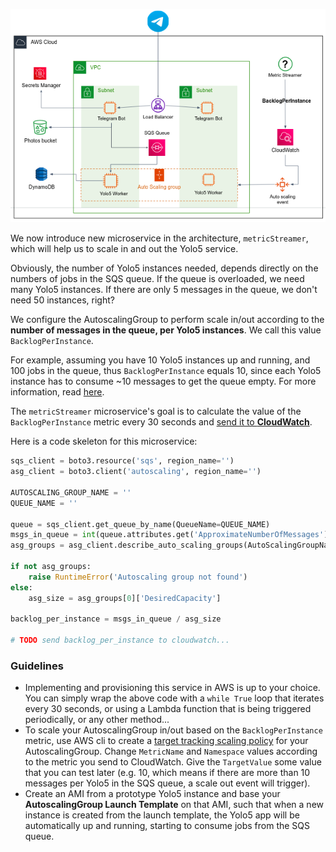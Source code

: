 ![.guides/img/botaws4](./botaws4.png)

We now introduce new microservice in the architecture, `metricStreamer`, which will help us to scale in and out the Yolo5 service. 

Obviously, the number of Yolo5 instances needed, depends directly on the numbers of jobs in the SQS queue. 
If the queue is overloaded, we need many Yolo5 instances. If there are only 5 messages in the queue, we don't need 50 instances, right? 

We configure the AutoscalingGroup to perform scale in/out according to the **number of messages in the queue, per Yolo5 instances**. We call this value `BacklogPerInstance`.

For example, assuming you have 10 Yolo5 instances up and running, and 100 jobs in the queue, thus `BacklogPerInstance` equals 10, since each Yolo5 instance has to consume ~10 messages to get the queue empty.
For more information, read [here](https://docs.aws.amazon.com/autoscaling/ec2/userguide/as-using-sqs-queue.html).

The `metricStreamer` microservice's goal is to calculate the value of the `BacklogPerInstance` metric every 30 seconds and [send it to **CloudWatch**](https://boto3.amazonaws.com/v1/documentation/api/latest/guide/cw-example-metrics.html#publish-custom-metrics). 

Here is a code skeleton for this microservice:

```python
sqs_client = boto3.resource('sqs', region_name='')
asg_client = boto3.client('autoscaling', region_name='')

AUTOSCALING_GROUP_NAME = ''
QUEUE_NAME = ''

queue = sqs_client.get_queue_by_name(QueueName=QUEUE_NAME)
msgs_in_queue = int(queue.attributes.get('ApproximateNumberOfMessages'))
asg_groups = asg_client.describe_auto_scaling_groups(AutoScalingGroupNames=[AUTOSCALING_GROUP_NAME])['AutoScalingGroups']

if not asg_groups:
    raise RuntimeError('Autoscaling group not found')
else:
    asg_size = asg_groups[0]['DesiredCapacity']
    
backlog_per_instance = msgs_in_queue / asg_size

# TODO send backlog_per_instance to cloudwatch...
```

### Guidelines

- Implementing and provisioning this service in AWS is up to your choice.
  You can simply wrap the above code with a `while True` loop that iterates every 30 seconds, or using a Lambda function that is being triggered periodically, or any other method... 
- To scale your AutoscalingGroup in/out based on the `BacklogPerInstance` metric, use AWS cli to create a [target tracking scaling policy](https://docs.aws.amazon.com/autoscaling/ec2/userguide/as-using-sqs-queue.html#create-sqs-policies-cli) for your AutoscalingGroup.
  Change `MetricName` and `Namespace` values according to the metric you send to CloudWatch.
  Give the `TargetValue` some value that you can test later (e.g. 10, which means if there are more than 10 messages per Yolo5 in the SQS queue, a scale out event will trigger).
- Create an AMI from a prototype Yolo5 instance and base your **AutoscalingGroup Launch Template** on that AMI, such that when a new instance is created from the launch template, the Yolo5 app will be automatically up and running, starting to consume jobs from the SQS queue.